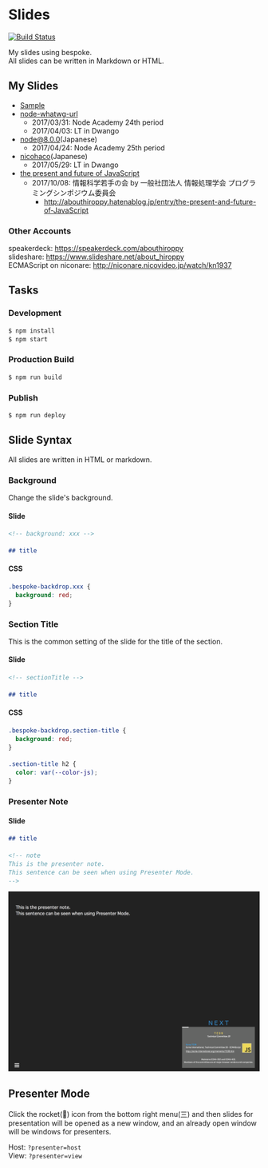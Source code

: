 # Slides
[![Build Status](https://travis-ci.org/abouthiroppy/slides.svg?branch=master)](https://travis-ci.org/abouthiroppy/slides)

My slides using bespoke.  
All slides can be written in Markdown or HTML.

## My Slides
- [Sample](https://abouthiroppy.github.io/slides/hello/)
- [node-whatwg-url](https://abouthiroppy.github.io/slides/node-whatwg-url/)
  - 2017/03/31: Node Academy 24th period
  - 2017/04/03: LT in Dwango
- [node@8.0.0](http://abouthiroppy.github.io/slides/node8/)(Japanese)
  - 2017/04/24: Node Academy 25th period
- [nicohaco](https://abouthiroppy.github.io/slides/nicohaco/)(Japanese)
  - 2017/05/29: LT in Dwango
- [the present and future of JavaScript](https://abouthiroppy.github.io/slides/the-present-and-future-of-JavaScript/)
  - 2017/10/08: 情報科学若手の会 by 一般社団法人 情報処理学会 プログラミングシンポジウム委員会
     - http://abouthiroppy.hatenablog.jp/entry/the-present-and-future-of-JavaScript

### Other Accounts
speakerdeck: https://speakerdeck.com/abouthiroppy  
slideshare: https://www.slideshare.net/about_hiroppy  
ECMAScript on niconare: http://niconare.nicovideo.jp/watch/kn1937

## Tasks
### Development
```sh
$ npm install
$ npm start
```

### Production Build
```sh
$ npm run build
```

### Publish
```sh
$ npm run deploy
```

## Slide Syntax
All slides are written in HTML or markdown.  

### Background
Change the slide's background.

#### Slide
```md
<!-- background: xxx -->

## title
```

#### CSS
```css
.bespoke-backdrop.xxx {
  background: red;
}
```

### Section Title
This is the common setting of the slide for the title of the section.
#### Slide
```md
<!-- sectionTitle -->

## title
```
#### CSS
```css
.bespoke-backdrop.section-title {
  background: red;
}

.section-title h2 {
  color: var(--color-js);
}
```

### Presenter Note
#### Slide
```md
## title

<!-- note
This is the presenter note.
This sentence can be seen when using Presenter Mode.
-->
```
![](./images/presenter-host.png)

## Presenter Mode
Click the rocket(:rocket:) icon from the bottom right menu(三) and then slides for presentation will be opened as a new window, and an already open window will be windows for presenters.

Host: `?presenter=host`  
View: `?presenter=view`

